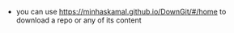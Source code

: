 - you can use https://minhaskamal.github.io/DownGit/#/home to download a repo or any of its content
